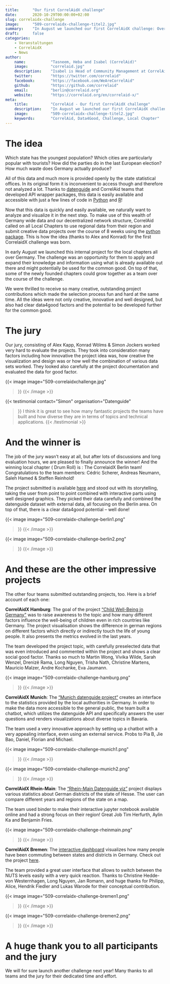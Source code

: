 ```yaml
---
title:      "Our first CorrelAidX challenge"
date:       2020-10-29T00:00:00+02:00
slug: correlaidx-challenge
image:      "509-correlaidx-challenge-titel2.jpg"
summary:    "In August we launched our first CorrelAidX challenge: Over the course of 8 weeks, we called on our local chapters to use regional data, provided by the state statistical offices, from their region and submit creative data projects using the python package developed by Datenguide in collaboration with CorrelAid. Have a look at the amazing outcomes!"
draft:      false
categories:       
    - Veranstaltungen
    - CorrelAidX
    - News
author: 
    name:           "Tasneem, Heba and Isabel (CorrelAid)"
    image:          "correlaid.jpg"
    description:    "Isabel is Head of Community Management at CorrelAid. Heba and Tasneem are currently fellows at CorrelAid through the CrossCulture Programme by ifa."
    twitter:        "https://twitter.com/correlaid"
    facebook:       "https://facebook.com/WeAreCorrelAid"
    github:         "https://github.com/correlaid"
    email:          "berlin@correlaid.org"
    website:        "https://correlaid.org/en/correlaid-x/"
meta:
    title:          "CorrelAid - Our first CorrelAidX challenge"
    description:    "In August we launched our first CorrelAidX challenge: Over the course of 8 weeks, we called on our local chapters to use regional data, provided by the state statistical offices, from their region and submit creative data projects using the python package developed by Datenguide in collaboration with CorrelAid. Have a look at the amazing outcomes!"
    image:          "509-correlaidx-challenge-titel2.jpg"
    keywords:       "CorrelAid, Data4Good, Challenge, Local Chapter"
---
```

# The idea

Which state has the youngest population? Which cities are particularly popular with tourists? How did the parties do in the last European election? How much waste does Germany actually produce?

All of this data and much more is provided openly by the state statistical offices. In its original form it is inconvenient to access though and therefore not analyzed a lot. Thanks to [datenguide](http://datengui.de/) and CorrelAid teams that developed API wrapper packages, this data is easily available and accessible with just a few lines of code in [Python](https://github.com/CorrelAid/datenguide-python) and [R](https://github.com/CorrelAid/datenguideR)! 

Now that this data is quickly and easily available, we naturally want to analyze and visualize it in the next step. To make use of this wealth of Germany wide data and our decentralized network structure,  CorrelAid called on all Local Chapters to use regional data from their region and submit creative data projects over the course of 8 weeks using the [python package](https://github.com/CorrelAid/datenguide-python). This is how the idea (thanks to Alex and Konrad) for the first CorrelaidX challenge was born. 

In early August we launched this internal project for the local chapters all over Germany. The challenge was an opportunity for them to apply and expand their knowledge and information using what is already available out there and might potentially be used for the common good. On top of that, some of the newly founded chapters could grow together as a team over the course of the challenge.

We were thrilled to receive so many creative, outstanding project contributions which made the selection process fun and hard at the same time. All the ideas were not only creative, innovative and well designed, but also had clear data4good factors and the potential to be developed further for the common good. 

# The jury

Our jury, consisting of Alex Kapp, Konrad Wölms & Simon Jockers worked very hard to evaluate the projects. They took into consideration many factors including how innovative the project idea was, how creative the visualization and design was or how well the combination of various data sets worked. They looked also carefully at the project documentation and evaluated the data for good factor. 

{{< image 
    image="509-correlaidxchallenge.jpg"
>}}
{{< /image >}}

{{< testimonial 
    contact="Simon"
    organisation="Datenguide"
>}}
I think it is great to see how many fantastic projects the teams have built and how diverse they are in terms of topics and technical applications. 
{{< /testimonial >}}


# And the winner is
The job of the jury wasn’t easy at all, but after lots of discussions and long evaluation hours, we are pleased to finally announce the winner! 
And the winning local chapter ( Drum Roll) is : The CorrelaidX Berlin team!  Congratulations to the team members: Cédric Scherer, Andreas Neumann, Saleh Hamed & Steffen Reinhold!

The project submitted is available [here](http://berlinbikes.correlaid.org/) and stood out with its storytelling, taking the user from point to point combined with interactive parts using well designed graphics. They picked their data carefully and combined the datenguide dataset with external data, all focusing on the Berlin area. On top of that, there is a clear data4good potential – well done!

{{< image 
    image="509-correlaidx-challenge-berlin1.png"
>}}
{{< /image >}}

{{< image 
    image="509-correlaidx-challenge-berlin2.png"
>}}
{{< /image >}}


# And these are the other impressive projects
The other four teams submitted outstanding projects, too. Here is a brief account of each one: 

**CorrelAidX Hamburg**: The goal of the project [“Child Well-Being in Germany"](https://github.com/CorrelAid/hh-correlaidx-challenge)  was to raise awareness to the topic and how many different factors influence the well-being of children even in rich countries like Germany. The project visualisation shows the difference in german regions on different factors which directly or indirectly touch the life of young people. It also presents the metrics evolved in the last years.

The team developed the project topic, with carefully preselected data that was even introduced and commented within the project and shows a clear social good factor. Thanks so much to Martin Wong, Vivika Wilde, Sarah Wenzel, Drenizë Rama, Long Nguyen, Trisha Nath, Christine Martens, Mauricio Malzer, Andre Kochanke, Eva Jaumann.

{{< image 
    image="509-correlaidx-challenge-hamburg.png"
>}}
{{< /image >}}

**CorrelAidX Munich**: The [“Munich datenguide project“](https://github.com/CorrelAid/correlaidx-challenge-munich) creates an interface to the statistics provided by the local authorities in Germany. In order to make the data more accessible to the general public, the team built a chatbot, which utilizes the datenguide API and specifically answers the user questions and renders visualizations about diverse topics in Bavaria.

The team used a very innovative approach by setting up a chatbot with a very appealing interface, even using an external service. Probs to Pia B, Jie Bao, Daniel, Florian and Michael.

{{< image 
    image="509-correlaidx-challenge-munich1.png"
>}}
{{< /image >}}

{{< image 
    image="509-correlaidx-challenge-munich2.png"
>}}
{{< /image >}}

**CorrelAidX Rhein-Main**: The [“Rhein-Main Datenguide viz”](https://github.com/CorrelAid/cax-challenge-rhein-main) project displays various statistics about German districts of the state of Hesse. The user can compare different years and regions of the state on a map.

The team used binder to make their interactive jupyter notebook available online and had a strong focus on their region! Great Job Tim Herfurth, Aylin Ka and Benjamin Fries. 

{{< image 
    image="509-correlaidx-challenge-rheinmain.png"
>}}
{{< /image >}}

**CorrelAidX Bremen**: The [interactive dashboard](https://github.com/CorrelAid/correlaidx-challenge-bremen) visualizes how many people have been commuting between states and districts in Germany. Check out the project [here](http://commute.correlaid.org/). 

The team provided a great user interface that allows to switch between the NUTS levels easily with a very quick reaction.
Thanks to Christine Hedde-von Westernhagen, Long Nguyen, Jan Romann, and huge thanks for Philipp, Alice, Hendrik Fiedler and Lukas Warode for their conceptual contribution.

{{< image 
    image="509-correlaidx-challenge-bremen1.png"
>}}
{{< /image >}}

{{< image 
    image="509-correlaidx-challenge-bremen2.png"
>}}
{{< /image >}}



# A huge thank you to all participants and the jury

We will for sure launch another challenge next year! Many thanks to all teams and the jury for their dedicated time and effort.
